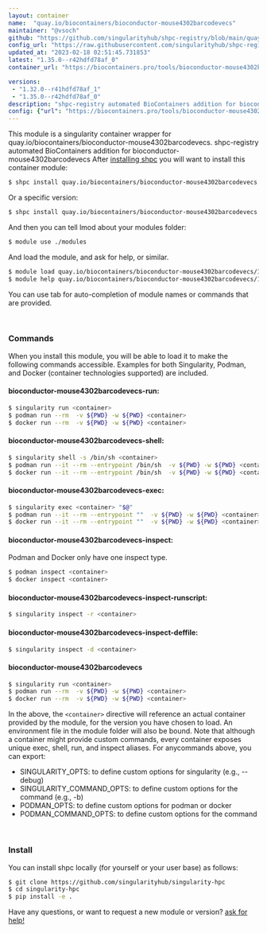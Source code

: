 ```yaml
---
layout: container
name:  "quay.io/biocontainers/bioconductor-mouse4302barcodevecs"
maintainer: "@vsoch"
github: "https://github.com/singularityhub/shpc-registry/blob/main/quay.io/biocontainers/bioconductor-mouse4302barcodevecs/container.yaml"
config_url: "https://raw.githubusercontent.com/singularityhub/shpc-registry/main/quay.io/biocontainers/bioconductor-mouse4302barcodevecs/container.yaml"
updated_at: "2023-02-18 02:51:45.731853"
latest: "1.35.0--r42hdfd78af_0"
container_url: "https://biocontainers.pro/tools/bioconductor-mouse4302barcodevecs"

versions:
 - "1.32.0--r41hdfd78af_1"
 - "1.35.0--r42hdfd78af_0"
description: "shpc-registry automated BioContainers addition for bioconductor-mouse4302barcodevecs"
config: {"url": "https://biocontainers.pro/tools/bioconductor-mouse4302barcodevecs", "maintainer": "@vsoch", "description": "shpc-registry automated BioContainers addition for bioconductor-mouse4302barcodevecs", "latest": {"1.35.0--r42hdfd78af_0": "sha256:fa66abbf48cb27283fb6d681b8d4e126381ca712d1e8ffd36af9ffcc97ec6bc1"}, "tags": {"1.32.0--r41hdfd78af_1": "sha256:8cc27544dd1919b5126545af2b56f4ee8c4d5b74edc7cc0bb5a33cace25c930d", "1.35.0--r42hdfd78af_0": "sha256:fa66abbf48cb27283fb6d681b8d4e126381ca712d1e8ffd36af9ffcc97ec6bc1"}, "docker": "quay.io/biocontainers/bioconductor-mouse4302barcodevecs"}
---
```


This module is a singularity container wrapper for quay.io/biocontainers/bioconductor-mouse4302barcodevecs.
shpc-registry automated BioContainers addition for bioconductor-mouse4302barcodevecs
After [installing shpc](#install) you will want to install this container module:


```bash
$ shpc install quay.io/biocontainers/bioconductor-mouse4302barcodevecs
```

Or a specific version:

```bash
$ shpc install quay.io/biocontainers/bioconductor-mouse4302barcodevecs:1.35.0--r42hdfd78af_0
```

And then you can tell lmod about your modules folder:

```bash
$ module use ./modules
```

And load the module, and ask for help, or similar.

```bash
$ module load quay.io/biocontainers/bioconductor-mouse4302barcodevecs/1.35.0--r42hdfd78af_0
$ module help quay.io/biocontainers/bioconductor-mouse4302barcodevecs/1.35.0--r42hdfd78af_0
```

You can use tab for auto-completion of module names or commands that are provided.

<br>

### Commands

When you install this module, you will be able to load it to make the following commands accessible.
Examples for both Singularity, Podman, and Docker (container technologies supported) are included.

#### bioconductor-mouse4302barcodevecs-run:

```bash
$ singularity run <container>
$ podman run --rm  -v ${PWD} -w ${PWD} <container>
$ docker run --rm  -v ${PWD} -w ${PWD} <container>
```

#### bioconductor-mouse4302barcodevecs-shell:

```bash
$ singularity shell -s /bin/sh <container>
$ podman run --it --rm --entrypoint /bin/sh  -v ${PWD} -w ${PWD} <container>
$ docker run --it --rm --entrypoint /bin/sh  -v ${PWD} -w ${PWD} <container>
```

#### bioconductor-mouse4302barcodevecs-exec:

```bash
$ singularity exec <container> "$@"
$ podman run --it --rm --entrypoint ""  -v ${PWD} -w ${PWD} <container> "$@"
$ docker run --it --rm --entrypoint ""  -v ${PWD} -w ${PWD} <container> "$@"
```

#### bioconductor-mouse4302barcodevecs-inspect:

Podman and Docker only have one inspect type.

```bash
$ podman inspect <container>
$ docker inspect <container>
```

#### bioconductor-mouse4302barcodevecs-inspect-runscript:

```bash
$ singularity inspect -r <container>
```

#### bioconductor-mouse4302barcodevecs-inspect-deffile:

```bash
$ singularity inspect -d <container>
```



#### bioconductor-mouse4302barcodevecs

```bash
$ singularity run <container>
$ podman run --rm  -v ${PWD} -w ${PWD} <container>
$ docker run --rm  -v ${PWD} -w ${PWD} <container>
```


In the above, the `<container>` directive will reference an actual container provided
by the module, for the version you have chosen to load. An environment file in the
module folder will also be bound. Note that although a container
might provide custom commands, every container exposes unique exec, shell, run, and
inspect aliases. For anycommands above, you can export:

 - SINGULARITY_OPTS: to define custom options for singularity (e.g., --debug)
 - SINGULARITY_COMMAND_OPTS: to define custom options for the command (e.g., -b)
 - PODMAN_OPTS: to define custom options for podman or docker
 - PODMAN_COMMAND_OPTS: to define custom options for the command

<br>

### Install

You can install shpc locally (for yourself or your user base) as follows:

```bash
$ git clone https://github.com/singularityhub/singularity-hpc
$ cd singularity-hpc
$ pip install -e .
```

Have any questions, or want to request a new module or version? [ask for help!](https://github.com/singularityhub/singularity-hpc/issues)